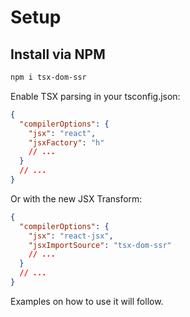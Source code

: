 # Setup

## Install via NPM

```bash
npm i tsx-dom-ssr
```

Enable TSX parsing in your tsconfig.json:

```json
{
  "compilerOptions": {
    "jsx": "react",
    "jsxFactory": "h"
    // ...
  }
  // ...
}
```

Or with the new JSX Transform:

```json
{
  "compilerOptions": {
    "jsx": "react-jsx",
    "jsxImportSource": "tsx-dom-ssr"
    // ...
  }
  // ...
}
```

Examples on how to use it will follow.
